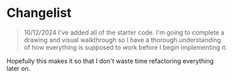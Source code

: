 # Changelist

> 10/12/2024
I've added all of the starter code. I'm going to complete a drawing and visual
walkthrough so I have a thorough understanding of how everything is supposed to 
work before I begin implementing it.

Hopefully this makes it so that I don't waste time refactoring everything later 
on. 
